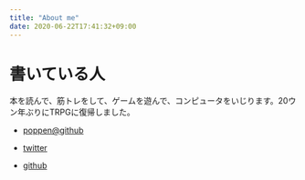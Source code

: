 ```yaml
---
title: "About me"
date: 2020-06-22T17:41:32+09:00
---
```


# 書いている人

本を読んで、筋トレをして、ゲームを遊んで、コンピュータをいじります。20ウン年ぶりにTRPGに復帰しました。

* [poppen@github](https://github.com/poppen)

* [twitter](https://twitter.com/poppen)
* [github](https://github.com/poppen)
